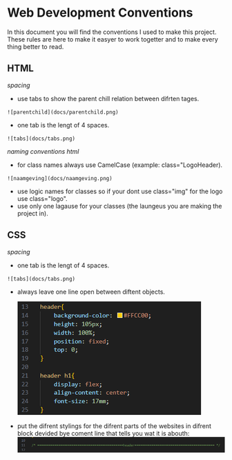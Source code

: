 # Web Development Conventions

In this document you will find the conventions I used to make this project. These rules are here to make it easyer to work togetter and to make every thing better to read.

## HTML
*spacing*
  -  use tabs to show the parent chill relation between difrten tages.

    ![parentchild](docs/parentchild.png)
  -  one tab is the lengt of 4 spaces.
    
    ![tabs](docs/tabs.png)

*naming conventions html*
  -  for class names always use CamelCase (example: class="LogoHeader).

    ![naamgeving](docs/naamgeving.png)
  -  use logic names for classes so if your dont use class="img" for the logo use class="logo".
  -  use only one lagause for your classes (the laungeus you are making the project in).
## CSS
*spacing*
  -  one tab is the lengt of 4 spaces.

    ![tabs](docs/tabs.png)
  -  always leave one line open between diftent objects.

      ![CssImg](docs/CssImg.png)
  -  put the difrent stylings for the difrent parts of the websites in difrent block devided bye coment line that tells you wat it is abouth:
      ![StsylingDevider](docs/StsylingDevider.png)
